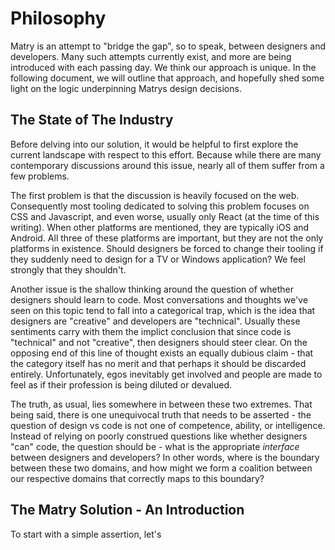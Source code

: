 
# Philosophy

Matry is an attempt to "bridge the gap", so to speak, between designers and developers. Many such attempts currently exist, and more are being introduced with each passing day. We think our approach is unique. In the following document, we will outline that approach, and hopefully shed some light on the logic underpinning Matrys design decisions.

## The State of The Industry

Before delving into our solution, it would be helpful to first explore the current landscape with respect to this effort. Because while there are many contemporary discussions around this issue, nearly all of them suffer from a few problems.

The first problem is that the discussion is heavily focused on the web. Consequently most tooling dedicated to solving this problem focuses on CSS and Javascript, and even worse, usually only React (at the time of this writing). When other platforms are mentioned, they are typically iOS and Android. All three of these platforms are important, but they are not the only platforms in existence. Should designers be forced to change their tooling if they suddenly need to design for a TV or Windows application? We feel strongly that they shouldn't.

Another issue is the shallow thinking around the question of whether designers should learn to code. Most conversations and thoughts we've seen on this topic tend to fall into a categorical trap, which is the idea that designers are "creative" and developers are "technical". Usually these sentiments carry with them the implict conclusion that since code is "technical" and not "creative", then designers should steer clear. On the opposing end of this line of thought exists an equally dubious claim - that the category itself has no merit and that perhaps it should be discarded entirely. Unfortunately, egos inevitably get involved and people are made to feel as if their profession is being diluted or devalued.

The truth, as usual, lies somewhere in between these two extremes. That being said, there is one unequivocal truth that needs to be asserted - the question of design vs code is not one of competence, ability, or intelligence. Instead of relying on poorly construed questions like whether designers "can" code, the question should be - what is the appropriate *interface* between designers and developers? In other words, where is the boundary between these two domains, and how might we form a coalition between our respective domains that correctly maps to this boundary?

## The Matry Solution - An Introduction

To start with a simple assertion, let's 
